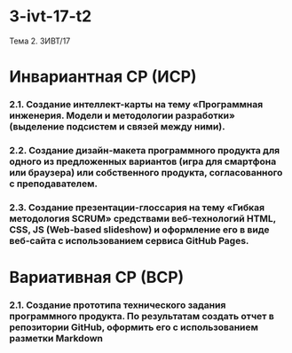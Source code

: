 # 3-ivt-17-t2
Тема 2. 3ИВТ/17

# Инвариантная СР (ИСР)

### 2.1. Создание интеллект-карты на тему «Программная инженерия. Модели и методологии разработки» (выделение подсистем и связей между ними).

### 2.2. Создание дизайн-макета программного продукта для одного из предложенных вариантов (игра для смартфона или браузера) или собственного продукта, согласованного с преподавателем.

### 2.3. Создание презентации-глоссария на тему «Гибкая методология SCRUM» средствами веб-технологий HTML, CSS, JS (Web-based slideshow) и оформление его в виде веб-сайта с использованием сервиса GitHub Pages.

# Вариативная СР (ВСР)

### 2.1. Создание прототипа технического задания программного продукта. По результатам создать отчет в репозитории GitHub, оформить его с использованием разметки Markdown 
